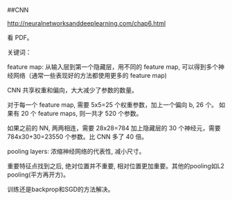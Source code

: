 ##CNN

<http://neuralnetworksanddeeplearning.com/chap6.html>

看 PDF。

关键词：

feature map: 从输入层到第一个隐藏层，用不同的 feature map, 可以得到多个神经网络（通常一些表现好的方法都使用更多的 feature map)

CNN 共享权重和偏向，大大减少了参数的数量。

对于每一个 feature map, 需要 5x5=25 个权重参数，加上一个偏向 b, 26 个。
如果有 20 个 feature maps, 则一共才 520 个参数。

如果之前的 NN, 两两相连，需要 28x28=784 加上隐藏层的 30 个神经元，需要 784x30+30=23550 个参数。比 CNN 多了 40 倍。


pooling layers: 浓缩神经网络的代表性, 减小尺寸。

重要特征点找到之后, 绝对位置并不重要, 相对位置更加重要。其他的pooling如L2 pooling(平方再开方)。


训练还是backprop和SGD的方法解决。















































